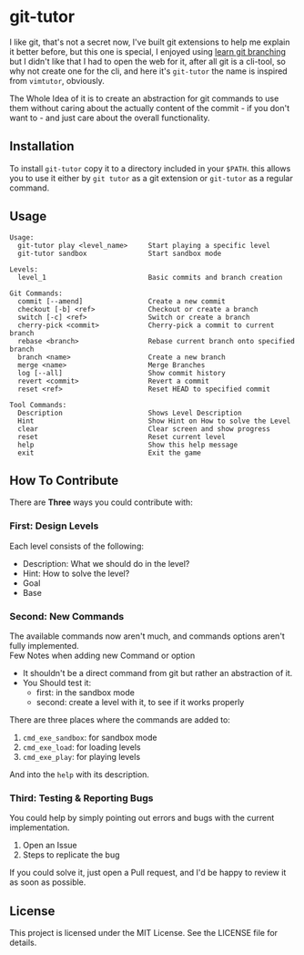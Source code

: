 # git-tutor

I like git, that's not a secret now, I've built git extensions to help me explain it better before, but this one is special, I enjoyed using [learn git branching](https://learngitbranching.js.org/) but I didn't like that I had to open the web for it, after all git is a cli-tool, so why not create one for the cli, and here it's `git-tutor` the name is inspired from `vimtutor`, obviously.

The Whole Idea of it is to create an abstraction for git commands to use them without caring about the actually content of the commit - if you don't want to - and just care about the overall functionality.

## Installation
To install `git-tutor` copy it to a directory included in your `$PATH`.
this allows you to use it either by `git tutor` as a git extension  or `git-tutor` as a regular command.

## Usage

```
Usage: 
  git-tutor play <level_name>     Start playing a specific level
  git-tutor sandbox               Start sandbox mode

Levels:
  level_1                         Basic commits and branch creation

Git Commands:
  commit [--amend]                Create a new commit
  checkout [-b] <ref>             Checkout or create a branch
  switch [-c] <ref>               Switch or create a branch
  cherry-pick <commit>            Cherry-pick a commit to current branch
  rebase <branch>                 Rebase current branch onto specified branch
  branch <name>                   Create a new branch
  merge <name>                    Merge Branches
  log [--all]                     Show commit history
  revert <commit>                 Revert a commit
  reset <ref>                     Reset HEAD to specified commit

Tool Commands:
  Description                     Shows Level Description
  Hint                            Show Hint on How to solve the Level
  clear                           Clear screen and show progress
  reset                           Reset current level
  help                            Show this help message
  exit                            Exit the game
```
## How To Contribute

There are **Three** ways you could contribute with:

### First: Design Levels
Each level consists of the following:
- Description: What we should do in the level?
- Hint: How to solve the level?
- Goal
- Base

### Second: New Commands
The available commands now aren't much, and commands options aren't fully implemented.\
Few Notes when adding new Command or option
- It shouldn't be a direct command from git but rather an abstraction of it.
- You Should test it:
  - first: in the sandbox mode
  - second: create a level with it, to see if it works properly

There are three places where the commands are added to:
1. `cmd_exe_sandbox`: for sandbox mode
2. `cmd_exe_load`: for loading levels
3. `cmd_exe_play`: for playing levels

And into the `help` with its description.


### Third: Testing & Reporting Bugs
You could help by simply pointing out errors and bugs with the current implementation.
1. Open an Issue
2. Steps to replicate the bug

If you could solve it, just open a Pull request, and I'd be happy to review it as soon as possible.

## License
This project is licensed under the MIT License. See the LICENSE file for details. 